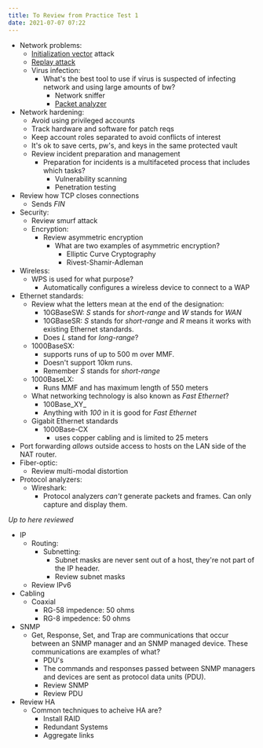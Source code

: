 ```yaml
---
title: To Review from Practice Test 1
date: 2021-07-07 07:22
---
```


* Network problems:
	+ [Initialization vector](20210716104627-initialization-vector.md) attack
	+ [Replay attack](20210717110020-replay-attack.md) 
	+ Virus infection:
		- What's the best tool to use if virus is suspected of infecting network and
			using large amounts of bw?
			- Network sniffer
			- [Packet analyzer](20210717114150-packet-analyzer.md)
* Network hardening:
	+ Avoid using privileged accounts
	+ Track hardware and software for patch reqs
	+ Keep account roles separated to avoid conflicts of interest
	+ It's ok to save certs, pw's, and keys in the same protected vault
	+ Review incident preparation and management
		- Preparation for incidents is a multifaceted process that includes which
			tasks?
			- Vulnerability scanning
			- Penetration testing
* Review how TCP closes connections
	+ Sends _FIN_ 
* Security:
	+ Review smurf attack
	+ Encryption:
		- Review asymmetric encryption
			- What are two examples of asymmetric encryption?
				- Elliptic Curve Cryptography
				- Rivest-Shamir-Adleman
* Wireless:
	+ WPS is used for what purpose?
		- Automatically configures a wireless device to connect to a WAP
* Ethernet standards:
	+ Review what the letters mean at the end of the designation:
		- 10GBaseSW: _S_ stands for _short-range_ and _W_ stands for _WAN_
		- 10GBaseSR: _S_ stands for _short-range_ and _R_ means it works with
			existing Ethernet standards.
		- Does _L_ stand for _long-range_?	
	+ 1000BaseSX:
		- supports runs of up to 500 m over MMF.
		- Doesn't support 10km runs.
		- Remember _S_ stands for _short-range_
	+ 1000BaseLX:
		- Runs MMF and has maximum length of 550 meters
	+ What networking technology is also known as _Fast Ethernet_?
		- 100Base_XY_
		- Anything with _100_ in it is good for _Fast Ethernet_
	+ Gigabit Ethernet standards
		- 1000Base-CX
			- uses copper cabling and is limited to 25 meters
* Port forwarding _allows_ outside access to hosts on the LAN side of the NAT
	router.
* Fiber-optic:
	+ Review multi-modal distortion
* Protocol analyzers:
	+ Wireshark:
		- Protocol analyzers _can't_ generate packets and frames. Can only capture
			and display them. 

_Up to here reviewed_
* IP
	+ Routing:
		- Subnetting:
			- Subnet masks are never sent out of a host, they're not part of the IP
				header.
			- Review subnet masks
	+ Review IPv6
* Cabling
	+ Coaxial
		- RG-58 impedence: 50 ohms
		- RG-8 impedence: 50 ohms
* SNMP
	+ Get, Response, Set, and Trap are communications that occur between an SNMP
		manager and an SNMP managed device. These communications are examples of
		what?
		- PDU's
		- The commands and responses passed between SNMP managers and devices are
			sent as protocol data units (PDU).
		- Review SNMP
		- Review PDU
* Review HA
	+ Common techniques to acheive HA are?
		- Install RAID
		- Redundant Systems
		- Aggregate links
